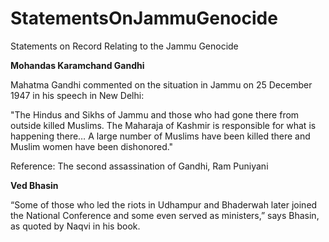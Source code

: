 # StatementsOnJammuGenocide
Statements on Record Relating to the Jammu Genocide

**Mohandas Karamchand Gandhi**

Mahatma Gandhi commented on the situation in Jammu on 25 December 1947 in his speech in New Delhi: 

"The Hindus and Sikhs of Jammu and those who had gone there from outside killed Muslims. The Maharaja of Kashmir is responsible for what is happening there…
A large number of Muslims have been killed there and Muslim women have been dishonored."

Reference: The second assassination of Gandhi, Ram Puniyani 

**Ved Bhasin**

“Some of those who led the riots in Udhampur and Bhaderwah later joined the National Conference and some even served as ministers,” says Bhasin, as quoted by Naqvi in his book.

